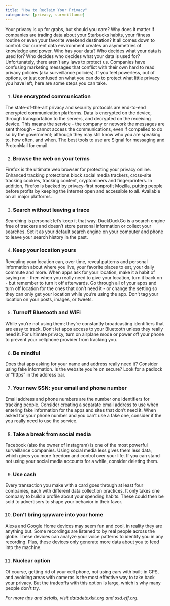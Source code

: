 ```yaml
---
title: "How to Reclaim Your Privacy"
categories: [privacy, surveillance]
---
```

Your privacy is up for grabs, but should you care? Why does it matter if companies are trading data about your Starbucks habits, your fitness routine or even your favorite weekend destination? It all comes down to control. Our current data environment creates an asymmetries of knowledge and power. Who has your data? Who decides what your data is used for? Who decides who decides what your data is used for? Unfortunately, there aren’t any laws to protect us. Companies have confusing marketing messages that conflict with their own hard to read privacy policies (aka surveillance policies). If you feel powerless, out of options, or just confused on what you can do to protect what little privacy you have left, here are some steps you can take.

1. ### Use encrypted communication
The state-of-the-art privacy and security protocols are end-to-end encrypted communication platforms. Data is encrypted on the device, through transportation to the servers, and decrypted on the receiving device. This means the service - the company or network the messages are sent through - cannot access the communications, even if compelled to do so by the government; although they may still know who you are speaking to, how often, and when. The best tools to use are Signal for messaging and ProtonMail for email.

2. ### Browse the web on your terms
Firefox is the ultimate web browser for protecting your privacy online. Enhanced tracking protections block social media trackers, cross-site tracking cookies, tracking content, cryptominers and fingerprinters. In addition, Firefox is backed by privacy-first nonprofit Mozilla, putting people before profits by keeping the internet open and accessible to all. Available on all major platforms.

3. ### Search without leaving a trace
Searching is personal; let’s keep it that way. DuckDuckGo is a search engine free of trackers and doesn’t store personal information or collect your searches. Set it as your default search engine on your computer and phone to leave your search history in the past.

4. ### Keep your location yours
Revealing your location can, over time, reveal patterns and personal information about where you live, your favorite places to eat, your daily commute and more. When apps ask for your location, make it a habit of saying no - then when you really need to give your location, turn it back on - but remember to turn it off afterwards. Go through all of your apps and turn off location for the ones that don’t need it - or change the setting so they can only get your location while you’re using the app. Don’t tag your location on your posts, images, or tweets.

5. ### Turnoff Bluetooth and WiFi 
While you’re not using them; they’re constantly broadcasting identifiers that are easy to track. Don’t let apps access to your Bluetooth unless they really need it. For ultimate privacy, turn on airplane mode or power off your phone to prevent your cellphone provider from tracking you.

6. ### Be mindful
Does that app asking for your name and address really need it? Consider using fake information. Is the website you’re on secure? Look for a padlock or “https” in the address bar. 

7. ### Your new SSN: your email and phone number
Email address and phone numbers are the number one identifiers for tracking people. Consider creating a separate email address to use when entering fake information for the apps and sites that don’t need it. When asked for your phone number and you can’t use a fake one, consider if the you really need to use the service. 

8. ### Take a break from social media
Facebook (also the owner of Instagram) is one of the most powerful surveillance companies. Using social media less gives them less data, which gives you more freedom and control over your life. If you can stand not using your social media accounts for a while, consider deleting them.

9. ### Use cash
Every transaction you make with a card goes through at least four companies, each with different data collection practices. It only takes one company to build a profile about your spending habits. These could then be sold to advertisers to shape your behavior in their favor.

10. ### Don’t bring spyware into your home
Alexa and Google Home devices may seem fun and cool, in reality they are anything but. Some recordings are listened to by real people across the globe. These devices can analyze your voice patterns to identify you in any recording. Plus, these devices only generate more data about you to feed into the machine. 

11. ### Nuclear option
Of course, getting rid of your cell phone, not using cars with built-in GPS, and avoiding areas with cameras is the most effective way to take back your privacy. But the tradeoffs with this option is large, which is why many people don't try.

_For more tips and details, visit [datadetoxkit.org](datadetoxkit.org) and [ssd.eff.org](ssd.eff.org)._

